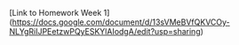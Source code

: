 [Link to Homework Week 1] (https://docs.google.com/document/d/13sVMeBVfQKVCOy-NLYgRiIJPEetzwPQyESKYlAIodgA/edit?usp=sharing)
